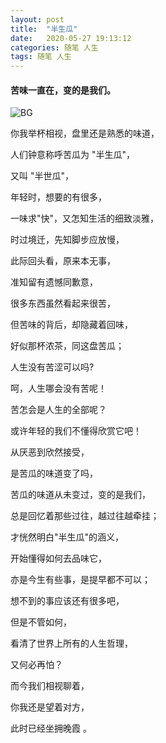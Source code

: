```yaml
---
layout: post
title:  "半生瓜"
date:   2020-05-27 19:13:12
categories: 随笔 人生
tags: 随笔 人生
---
```


#### 苦味一直在，变的是我们。

![BG](https://i.imgur.com/EW3zcJj.jpg)

你我举杯相视，盘里还是熟悉的味道，

人们钟意称呼苦瓜为 "半生瓜"，

又叫 "半世瓜"，

年轻时，想要的有很多，

一味求"快"，又怎知生活的细致淡雅，

时过境迁，先知脚步应放慢，

此际回头看，原来本无事，

准知留有遗憾同歉意，

很多东西虽然看起来很苦，

但苦味的背后，却隐藏着回味，

好似那杯浓茶，同这盘苦瓜；

人生没有苦涩可以吗?

呵，人生哪会没有苦呢！

苦怎会是人生的全部呢？

或许年轻的我们不懂得欣赏它吧！

从厌恶到欣然接受，

是苦瓜的味道变了吗，

苦瓜的味道从未变过，变的是我们，

总是回忆着那些过往，越过往越牵挂；

才恍然明白"半生瓜"的涵义，

开始懂得如何去品味它，

亦是今生有些事，是提早都不可以；

想不到的事应该还有很多吧，

但是不管如何，

看清了世界上所有的人生哲理，

又何必再怕？

而今我们相视聊着，

你我还是望着对方，

此时已经坐拥晚霞 。

